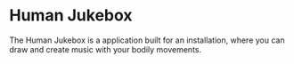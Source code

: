 # Human Jukebox
The Human Jukebox is a application built for an installation, where you can draw and create music with your bodily movements. 
